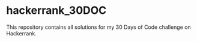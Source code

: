# hackerrank_30DOC
This repository contains all solutions for my 30 Days of Code challenge on Hackerrank.
